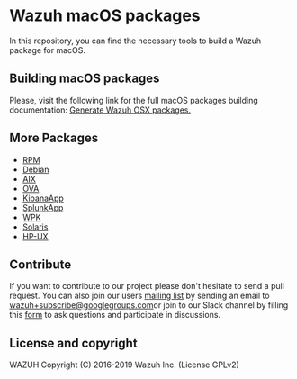 Wazuh macOS packages
====================

In this repository, you can find the necessary tools to build a Wazuh package for macOS.


## Building macOS packages

Please, visit the following link for the full macOS packages building documentation: [Generate Wazuh OSX packages.](https://documentation.wazuh.com/3.11/packaging/generate-osx-package.html)

## More Packages

- [RPM](/rpms/README.md)
- [Debian](/debs/README.md)
- [AIX](/aix/README.md)
- [OVA](/ova/README.md)
- [KibanaApp](/wazuhapp/README.md)
- [SplunkApp](/splunkapp/README.md)
- [WPK](/wpk/README.md)
- [Solaris](/solaris/README.md)
- [HP-UX](/hpux/README.md)

## Contribute

If you want to contribute to our project please don't hesitate to send a pull request. You can also join our users [mailing list](https://groups.google.com/d/forum/wazuh) by sending an email to [wazuh+subscribe@googlegroups.com](mailto:wazuh+subscribe@googlegroups.com)or join to our Slack channel by filling this [form](https://wazuh.com/community/join-us-on-slack/) to ask questions and participate in discussions.

## License and copyright

WAZUH
Copyright (C) 2016-2019 Wazuh Inc.  (License GPLv2)